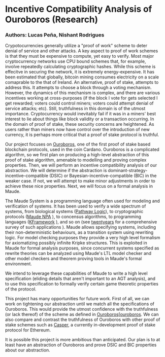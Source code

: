 
# Incentive Compatibility Analysis of Ouroboros (Research)

### Authors: Lucas Peña, Nishant Rodrigues

Crypotocurrencies generally utilize a "proof of work" scheme to deter denial of
service and other attacks. A key aspect to proof of work schemes is that they
must be expensive to compute, yet easy to verify. Most major cryptocurrency
networks use CPU bound schemes that, for example, involve repeatedly calculating
cryptographic hashes. While this scheme is effecitve in securing the network, it
is extremely energy-expensive. It has been estimated that globally, bitcoin mining
consumes electricity on a scale comaprable to the that of Ireland. An
alternative, proof of stake, attempts to address this. It attempts to choose a
block through a voting mechanism. However, the dynamics of this mechanism is
complex, and there are various incentives working at cross-purposes (if the
block I vote for gets selected I get rewarded; voters could control miners;
voters could attempt denial of service attacks; etc). Still, truthfulness in
this domain is of the utmost importance. Cryptocurrency would inevitably fail if
it was in a miners' best interest to lie about things like block validity or a
transaction occurring. In the domain of proof of stake, these security concerns
are heightened. As users rather than miners now have control over the
introduction of new currency, it is perhaps more critical that a proof of stake
protocol is truthful.

Our project focuses on [Ouroboros][ouroboros], one of the first proof of stake
based blockchain protocols, used in the coin Cardano. Ouroboros is a complicated
algorithm, so we first plan on producing a high-level abstraction of this proof
of stake algorithm, amenable to modelling and proving complex properties. Then,
we will perform an incentive compatibility analysis of our abstraction. We will
determine if the abstraction is dominant-strategy-incentive-compatible (DSIC) or
Bayesian-incentive-compatible (BIC) in the weaker case. If not, we will attempt
to make minor adjustments in order to achieve these nice properties. Next, we
will focus on a formal analysis in Maude.

The Maude System is a programming language often used for modeling and
verification of systems. It has been used to verify a wide spectrum of systems,
from biological systems ([Pathway Logic][pathwaylogic]), to cryptographic
protocols ([Maude NPA][NPA] ), to concensus algorithms, to programming languages
([KFramework][kmaude] ), and so on (see [twentyears] for a comprehensive survey
of such applications ). Maude allows specifying systems, including their
non-deterministic behaviours, as a transition system using rewriting logic. For
model checking purposes they provide a very high level formalism for
axiomatizing possibly infinite Kripke structures. This is exploited in Maude for
formal analysis purposes, since concurrent systems specified as rewrite theories
can be analyzed using Maude's LTL model checker and other model checkers and
theorem proving tools in Maude's formal environment.

We intend to leverage these capabilities of Maude to write a high level
specification (eliding details that aren't important to an AGT analysis),
and to use this specification to formally verify certain game theoretic properties
of the protocol.

This project has many opportunities for future work. First of all, we can work
on tightening our abstraction until we match all the specifications of
Ouroboros. This would provide the utmost confidence with the truthfulness (or
lack thereof) of the scheme as defined in [Ouroboros][[ouroboros]. We can also compare and
contrast the truthfulness of Ouroboros with other proof of stake schemes such as
[Casper][casper], a currently in-development proof of stake protocol for
Ethereum.

It is possible this project is more ambitious than anticipated. Our plan is to
at least have an abstraction of Ouroboros and prove DSIC and BIC properties
about our abstraction.

[ouroboros]: https://eprint.iacr.org/2016/889.pdf
[casper]: https://arxiv.org/abs/1710.09437
[blockchain-agt]: https://dl.acm.org/citation.cfm?id=2772879.2773270
[pathwaylogic]: https://doi.org/10.1016/S1571-0661(05)82533-2
[NPA]: http://www.sciencedirect.com/science/article/pii/S0304397506005780
[kmaude]: http://dx.doi.org/10.1007/978-3-642-16310-4_8
[twentyears]: http://www.sciencedirect.com/science/article/pii/S1567832612000707
